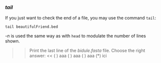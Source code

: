 ### *tail*

If you just want to check the end of a file, you may use the command `tail`:

`tail beautifulFriend.bed`

_-n_ is used the same way as with `head` to modulate the number of lines shown.


>> Print the last line of the _bidule.fasta_ file. Choose the right answer: <<
( ) aaa
( ) aaa
( ) aaa
(*) ici


